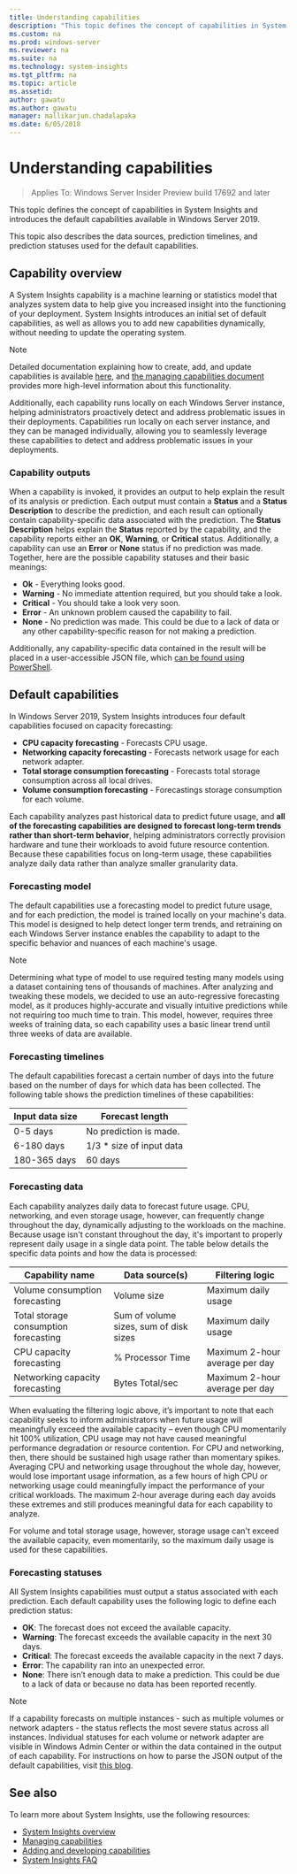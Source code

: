 ```yaml
---
title: Understanding capabilities
description: "This topic defines the concept of capabilities in System Insights and introduces the default capabilities available in Windows Server 2019."
ms.custom: na
ms.prod: windows-server
ms.reviewer: na
ms.suite: na
ms.technology: system-insights
ms.tgt_pltfrm: na
ms.topic: article
ms.assetid: 
author: gawatu
ms.author: gawatu
manager: mallikarjun.chadalapaka
ms.date: 6/05/2018
---
```

# Understanding capabilities

>Applies To: Windows Server Insider Preview build 17692 and later

This topic defines the concept of capabilities in System Insights and introduces the default capabilities available in Windows Server 2019. 

This topic also describes the data sources, prediction timelines, and prediction statuses used for the default capabilities. 

## Capability overview
A System Insights capability is a machine learning or statistics model that analyzes system data to help give you increased insight into the functioning of your deployment. System Insights introduces an initial set of default capabilities, as well as allows you to add new capabilities dynamically, without needing to update the operating system. 

>[!NOTE]
>Detailed documentation explaining how to create, add, and update capabilities is available [here](adding-and-developing-capabilities.md), and [the managing capabilities document](managing-capabilities.md) provides more high-level information about this functionality.

Additionally, each capability runs locally on each Windows Server instance, helping administrators proactively detect and address problematic issues in their deployments. 
Capabilities run locally on each server instance, and they can be managed individually, allowing you to seamlessly leverage these capabilities to detect and address problematic issues in your deployments.

### Capability outputs
When a capability is invoked, it provides an output to help explain the result of its analysis or prediction. Each output must contain a **Status** and a **Status Description** to describe the prediction, and each result can optionally contain capability-specific data associated with the prediction. The **Status Description** helps explain the **Status** reported by the capability, and the capability reports either an **OK**, **Warning**, or **Critical** status. Additionally, a capability can use an **Error** or **None** status if no prediction was made. Together, here are the possible capability statuses and their basic meanings: 

- **Ok** - Everything looks good.
- **Warning** - No immediate attention required, but you should take a look. 
- **Critical** - You should take a look very soon. 
- **Error** - An unknown problem caused the capability to fail. 
- **None** - No prediction was made. This could be due to a lack of data or any other capability-specific reason for not making a prediction. 

Additionally, any capability-specific data contained in the result will be placed in a user-accessible JSON file, which [can be found using PowerShell](https://docs.microsoft.com/windows-server/manage/system-insights/managing-capabilities#retrieving-capability-results). 

## Default capabilities
In Windows Server 2019, System Insights introduces four default capabilities focused on capacity forecasting:

- **CPU capacity forecasting** - Forecasts CPU usage. 
- **Networking capacity forecasting** - Forecasts network usage for each network adapter. 
- **Total storage consumption forecasting** - Forecasts total storage consumption across all local drives. 
- **Volume consumption forecasting** - Forecastings storage consumption for each volume.

Each capability analyzes past historical data to predict future usage, and **all of the forecasting capabilities are designed to forecast long-term trends rather than short-term behavior**, helping administrators correctly provision hardware and tune their workloads to avoid future resource contention. Because these capabilities focus on long-term usage, these capabilities analyze daily data rather than analyze smaller granularity data. 

### Forecasting model
The default capabilities use a forecasting model to predict future usage, and for each prediction, the model is trained locally on your machine's data. This model is designed to help detect longer term trends, and retraining on each Windows Server instance enables the capability to adapt to the specific behavior and nuances of each machine's usage.

>[!NOTE]
>Determining what type of model to use required testing many models using a dataset containing tens of thousands of machines. After analyzing and tweaking these models, we decided to use an auto-regressive forecasting model, as it produces highly-accurate and visually intuitive predictions while not requiring too much time to train. This model, however, requires three weeks of training data, so each capability uses a basic linear trend until three weeks of data are available.

### Forecasting timelines
The default capabilities forecast a certain number of days into the future based on the number of days for which data has been collected. The following table shows the prediction timelines of these capabilities:

| Input data size | Forecast length |
| --------------- | --------------- |
| 0-5 days | No prediction is made. |
| 6-180 days | 1/3 * size of input data |
| 180-365 days | 60 days | 

### Forecasting data
Each capability analyzes daily data to forecast future usage. CPU, networking, and even storage usage, however, can frequently change throughout the day, dynamically adjusting to the workloads on the machine. Because usage isn't constant throughout the day, it's important to properly represent daily usage in a single data point. The table below details the specific data points and how the data is processed:


| Capability name | Data source(s) | Filtering logic |
| --------------- | -------------- | ---------------- |
 Volume consumption forecasting          | Volume size                    | Maximum daily usage              
 Total storage consumption forecasting   | Sum of volume sizes, sum of disk sizes              | Maximum daily usage             
 CPU capacity forecasting                | % Processor Time  | Maximum 2-hour average per day   
 Networking capacity forecasting         | Bytes Total/sec         | Maximum 2-hour average per day  

When evaluating the filtering logic above, it’s important to note that each capability seeks to inform administrators when future usage will meaningfully exceed the available capacity – even though CPU momentarily hit 100% utilization, CPU usage may not have caused meaningful performance degradation or resource contention. For CPU and networking, then, there should be sustained high usage rather than momentary spikes. Averaging CPU and networking usage throughout the whole day, however, would lose important usage information, as a few hours of high CPU or networking usage could meaningfully impact the performance of your critical workloads. The maximum 2-hour average during each day avoids these extremes and still produces meaningful data for each capability to analyze.

For volume and total storage usage, however, storage usage can't exceed the available capacity, even momentarily, so the maximum daily usage is used for these capabilities. 

### Forecasting statuses
All System Insights capabilities must output a status associated with each prediction. Each default capability uses the following logic to define each prediction status:
- **OK**: The forecast does not exceed the available capacity.
- **Warning**: The forecast exceeds the available capacity in the next 30 days. 
- **Critical**: The forecast exceeds the available capacity in the next 7 days. 
- **Error**: The capability ran into an unexpected error. 
- **None**: There isn’t enough data to make a prediction. This could be due to a lack of data or because no data has been reported recently.

>[!NOTE]
>If a capability forecasts on multiple instances - such as multiple volumes or network adapters - the status reflects the most severe status across all instances. Individual statuses for each volume or network adapter are visible in Windows Admin Center or within the data contained in the output of each capability. For instructions on how to parse the JSON output of the default capabilities, visit [this blog](https://aka.ms/systeminsightsmitigationscripts). 


## See also
To learn more about System Insights, use the following resources:

- [System Insights overview](overview.md)
- [Managing capabilities](managing-capabilities.md)
- [Adding and developing capabilities](adding-and-developing-capabilities.md)
- [System Insights FAQ](faq.md)
